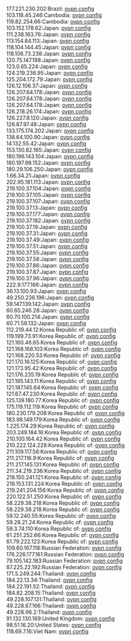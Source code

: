 177.221.230.202:Brazil: [ovpn config](vpn/177_221_230_202.ovpn)  
103.118.45.246:Cambodia: [ovpn config](vpn/103_118_45_246.ovpn)  
119.82.254.66:Cambodia: [ovpn config](vpn/119_82_254_66.ovpn)  
103.152.178.62:Japan: [ovpn config](vpn/103_152_178_62.ovpn)  
111.238.163.76:Japan: [ovpn config](vpn/111_238_163_76.ovpn)  
113.154.84.113:Japan: [ovpn config](vpn/113_154_84_113.ovpn)  
118.104.144.45:Japan: [ovpn config](vpn/118_104_144_45.ovpn)  
118.106.73.238:Japan: [ovpn config](vpn/118_106_73_238.ovpn)  
120.75.147.198:Japan: [ovpn config](vpn/120_75_147_198.ovpn)  
123.0.65.224:Japan: [ovpn config](vpn/123_0_65_224.ovpn)  
124.219.236.95:Japan: [ovpn config](vpn/124_219_236_95.ovpn)  
125.204.172.79:Japan: [ovpn config](vpn/125_204_172_79.ovpn)  
126.12.106.37:Japan: [ovpn config](vpn/126_12_106_37.ovpn)  
126.207.64.178:Japan: [ovpn config](vpn/126_207_64_178.ovpn)  
126.207.64.178:Japan: [ovpn config](vpn/126_207_64_178.ovpn)  
126.207.64.178:Japan: [ovpn config](vpn/126_207_64_178.ovpn)  
126.218.26.174:Japan: [ovpn config](vpn/126_218_26_174.ovpn)  
126.227.8.120:Japan: [ovpn config](vpn/126_227_8_120.ovpn)  
126.87.97.48:Japan: [ovpn config](vpn/126_87_97_48.ovpn)  
133.175.174.202:Japan: [ovpn config](vpn/133_175_174_202.ovpn)  
138.64.100.90:Japan: [ovpn config](vpn/138_64_100_90.ovpn)  
14.132.55.42:Japan: [ovpn config](vpn/14_132_55_42.ovpn)  
153.130.82.165:Japan: [ovpn config](vpn/153_130_82_165.ovpn)  
180.196.143.104:Japan: [ovpn config](vpn/180_196_143_104.ovpn)  
180.197.98.152:Japan: [ovpn config](vpn/180_197_98_152.ovpn)  
180.29.106.250:Japan: [ovpn config](vpn/180_29_106_250.ovpn)  
1.66.34.21:Japan: [ovpn config](vpn/1_66_34_21.ovpn)  
202.95.181.113:Japan: [ovpn config](vpn/202_95_181_113.ovpn)  
219.100.37.104:Japan: [ovpn config](vpn/219_100_37_104.ovpn)  
219.100.37.105:Japan: [ovpn config](vpn/219_100_37_105.ovpn)  
219.100.37.107:Japan: [ovpn config](vpn/219_100_37_107.ovpn)  
219.100.37.13:Japan: [ovpn config](vpn/219_100_37_13.ovpn)  
219.100.37.177:Japan: [ovpn config](vpn/219_100_37_177.ovpn)  
219.100.37.182:Japan: [ovpn config](vpn/219_100_37_182.ovpn)  
219.100.37.19:Japan: [ovpn config](vpn/219_100_37_19.ovpn)  
219.100.37.31:Japan: [ovpn config](vpn/219_100_37_31.ovpn)  
219.100.37.49:Japan: [ovpn config](vpn/219_100_37_49.ovpn)  
219.100.37.51:Japan: [ovpn config](vpn/219_100_37_51.ovpn)  
219.100.37.55:Japan: [ovpn config](vpn/219_100_37_55.ovpn)  
219.100.37.58:Japan: [ovpn config](vpn/219_100_37_58.ovpn)  
219.100.37.86:Japan: [ovpn config](vpn/219_100_37_86.ovpn)  
219.100.37.87:Japan: [ovpn config](vpn/219_100_37_87.ovpn)  
219.100.37.96:Japan: [ovpn config](vpn/219_100_37_96.ovpn)  
222.9.177.166:Japan: [ovpn config](vpn/222_9_177_166.ovpn)  
36.13.100.93:Japan: [ovpn config](vpn/36_13_100_93.ovpn)  
49.250.236.196:Japan: [ovpn config](vpn/49_250_236_196.ovpn)  
59.147.139.142:Japan: [ovpn config](vpn/59_147_139_142.ovpn)  
60.65.246.28:Japan: [ovpn config](vpn/60_65_246_28.ovpn)  
60.70.100.214:Japan: [ovpn config](vpn/60_70_100_214.ovpn)  
60.71.59.132:Japan: [ovpn config](vpn/60_71_59_132.ovpn)  
112.219.44.12:Korea Republic of: [ovpn config](vpn/112_219_44_12.ovpn)  
119.199.73.91:Korea Republic of: [ovpn config](vpn/119_199_73_91.ovpn)  
121.160.46.65:Korea Republic of: [ovpn config](vpn/121_160_46_65.ovpn)  
121.168.168.103:Korea Republic of: [ovpn config](vpn/121_168_168_103.ovpn)  
121.168.220.53:Korea Republic of: [ovpn config](vpn/121_168_220_53.ovpn)  
121.170.16.125:Korea Republic of: [ovpn config](vpn/121_170_16_125.ovpn)  
121.173.95.42:Korea Republic of: [ovpn config](vpn/121_173_95_42.ovpn)  
121.176.235.19:Korea Republic of: [ovpn config](vpn/121_176_235_19.ovpn)  
121.185.143.11:Korea Republic of: [ovpn config](vpn/121_185_143_11.ovpn)  
121.187.145.64:Korea Republic of: [ovpn config](vpn/121_187_145_64.ovpn)  
121.67.47.230:Korea Republic of: [ovpn config](vpn/121_67_47_230.ovpn)  
125.139.180.77:Korea Republic of: [ovpn config](vpn/125_139_180_77.ovpn)  
175.119.112.119:Korea Republic of: [ovpn config](vpn/175_119_112_119.ovpn)  
180.230.179.208:Korea Republic of: [ovpn config](vpn/180_230_179_208.ovpn)  
183.98.149.179:Korea Republic of: [ovpn config](vpn/183_98_149_179.ovpn)  
1.225.174.29:Korea Republic of: [ovpn config](vpn/1_225_174_29.ovpn)  
203.249.184.16:Korea Republic of: [ovpn config](vpn/203_249_184_16.ovpn)  
210.100.164.42:Korea Republic of: [ovpn config](vpn/210_100_164_42.ovpn)  
210.222.124.228:Korea Republic of: [ovpn config](vpn/210_222_124_228.ovpn)  
211.109.117.56:Korea Republic of: [ovpn config](vpn/211_109_117_56.ovpn)  
211.217.116.9:Korea Republic of: [ovpn config](vpn/211_217_116_9.ovpn)  
211.217.145.131:Korea Republic of: [ovpn config](vpn/211_217_145_131.ovpn)  
211.34.219.236:Korea Republic of: [ovpn config](vpn/211_34_219_236.ovpn)  
218.150.241.121:Korea Republic of: [ovpn config](vpn/218_150_241_121.ovpn)  
218.153.131.224:Korea Republic of: [ovpn config](vpn/218_153_131_224.ovpn)  
219.241.204.156:Korea Republic of: [ovpn config](vpn/219_241_204_156.ovpn)  
220.122.51.250:Korea Republic of: [ovpn config](vpn/220_122_51_250.ovpn)  
58.229.38.218:Korea Republic of: [ovpn config](vpn/58_229_38_218.ovpn)  
58.229.38.218:Korea Republic of: [ovpn config](vpn/58_229_38_218.ovpn)  
59.12.240.55:Korea Republic of: [ovpn config](vpn/59_12_240_55.ovpn)  
59.28.21.24:Korea Republic of: [ovpn config](vpn/59_28_21_24.ovpn)  
59.3.74.110:Korea Republic of: [ovpn config](vpn/59_3_74_110.ovpn)  
61.251.252.66:Korea Republic of: [ovpn config](vpn/61_251_252_66.ovpn)  
61.79.222.123:Korea Republic of: [ovpn config](vpn/61_79_222_123.ovpn)  
109.60.167.118:Russian Federation: [ovpn config](vpn/109_60_167_118.ovpn)  
176.226.177.161:Russian Federation: [ovpn config](vpn/176_226_177_161.ovpn)  
79.105.142.183:Russian Federation: [ovpn config](vpn/79_105_142_183.ovpn)  
87.225.22.192:Russian Federation: [ovpn config](vpn/87_225_22_192.ovpn)  
171.5.249.244:Thailand: [ovpn config](vpn/171_5_249_244.ovpn)  
184.22.13.34:Thailand: [ovpn config](vpn/184_22_13_34.ovpn)  
184.22.191.52:Thailand: [ovpn config](vpn/184_22_191_52.ovpn)  
184.82.208.15:Thailand: [ovpn config](vpn/184_82_208_15.ovpn)  
49.228.107.131:Thailand: [ovpn config](vpn/49_228_107_131.ovpn)  
49.228.67.166:Thailand: [ovpn config](vpn/49_228_67_166.ovpn)  
49.228.96.2:Thailand: [ovpn config](vpn/49_228_96_2.ovpn)  
91.132.130.169:United Kingdom: [ovpn config](vpn/91_132_130_169.ovpn)  
98.51.16.20:United States: [ovpn config](vpn/98_51_16_20.ovpn)  
118.69.7.16:Viet Nam: [ovpn config](vpn/118_69_7_16.ovpn)  

